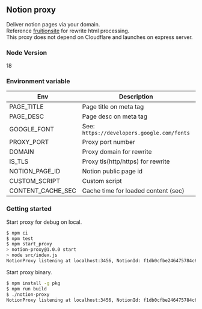## Notion proxy

Deliver notion pages via your domain.  
Reference [fruitionsite](https://github.com/stephenou/fruitionsite) for rewrite html processing.  
This proxy does not depend on Cloudflare and launches on express server.

### Node Version

18

### Environment variable

| Env               | Description                                | Default                          |
|-------------------|--------------------------------------------|----------------------------------|
| PAGE_TITLE        | Page title on meta tag                     | ""                               |
| PAGE_DESC         | Page desc on meta tag                      | ""                               |
| GOOGLE_FONT       | See: `https://developers.google.com/fonts` | ""                               |
| PROXY_PORT        | Proxy port number                          | 3456                             |
| DOMAIN            | Proxy domain for rewrite                   | localhost:3456                   |
| IS_TLS            | Proxy tls(http/https) for rewrite          | false                            |
| NOTION_PAGE_ID    | Notion public page id                      | f1db0cfbe246475784c67f279289abea |
| CUSTOM_SCRIPT     | Custom script                              | ""                               |
| CONTENT_CACHE_SEC | Cache time for loaded content (sec)        | 300                              |

### Getting started

Start proxy for debug on local.

```bash
$ npm ci
$ npm test
$ npm start_proxy
> notion-proxy@1.0.0 start
> node src/index.js
NotionProxy listening at localhost:3456, NotionId: f1db0cfbe246475784c67f279289abea
```

Start proxy binary.

```bash
$ npm install -g pkg
$ npm run build
$ ./notion-proxy
NotionProxy listening at localhost:3456, NotionId: f1db0cfbe246475784c67f279289abea
```